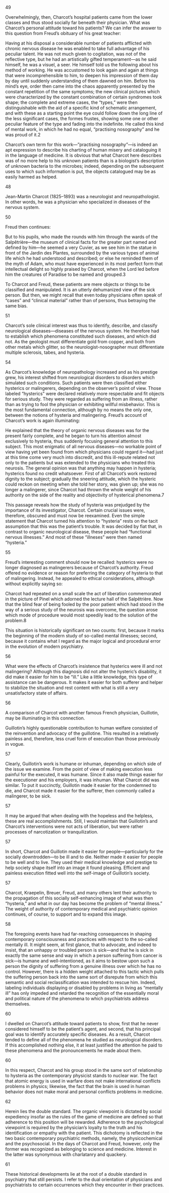 49

Overwhelmingly, then, Charcot’s hospital patients came from the lower classes and thus stood socially far beneath their physician. What was Charcot’s personal attitude toward his patients? We can infer the answer to this question from Freud’s obituary of his great teacher:

Having at his disposal a considerable number of patients afflicted with chronic nervous disease he was enabled to take full advantage of his peculiar talent. He was not much given to cogitation, was not of the reflective type, but he had an artistically gifted temperament—as he said himself, he was a visuel, a seer. He himself told us the following about his method of working. He was accustomed to look again and again at things that were incomprehensible to him, to deepen his impression of them day by day until suddenly understanding of them dawned on him. Before his mind’s eye, order then came into the chaos apparently presented by the constant repetition of the same symptoms; the new clinical pictures which were characterized by the constant combination of certain syndromes took shape; the complete and extreme cases, the “types,” were then distinguishable with the aid of a specific kind of schematic arrangement, and with these as a starting point the eye could follow down the long line of the less significant cases, the formes frustes, showing some one or other peculiar feature of the type and fading into the indefinite. He called this kind of mental work, in which he had no equal, “practising nosography” and he was proud of it.2

Charcot’s own term for this work—”practising nosography”—is indeed an apt expression to describe his charting of human misery and cataloguing it in the language of medicine. It is obvious that what Charcot here describes was of no more help to his unknown patients than is a biologist’s description of unknown bacteria to the microbes; indeed, depending on the subsequent uses to which such information is put, the objects catalogued may be as easily harmed as helped.

48

Jean-Martin Charcot (1825–1893) was a neurologist and neuropathologist. In other words, he was a physician who specialized in diseases of the nervous system.

50

Freud then continues:

But to his pupils, who made the rounds with him through the wards of the Salpêtrière—the museum of clinical facts for the greater part named and defined by him—he seemed a very Cuvier, as we see him in the statue in front of the Jardin des Plantes, surrounded by the various types of animal life which he had understood and described; or else he reminded them of the myth of Adam, who must have experienced in its most perfect form that intellectual delight so highly praised by Charcot, when the Lord led before him the creatures of Paradise to be named and grouped.3

To Charcot and Freud, these patients are mere objects or things to be classified and manipulated. It is an utterly dehumanized view of the sick person. But then, we might recall that even today physicians often speak of “cases” and “clinical material” rather than of persons, thus betraying the same bias.

51

Charcot’s sole clinical interest was thus to identify, describe, and classify neurological diseases—diseases of the nervous system. He therefore had to establish which phenomena constituted such diseases, and which did not. As the geologist must differentiate gold from copper, and both from other metals which glitter, so the neurologist-nosographer must differentiate multiple sclerosis, tabes, and hysteria.

54

As Charcot’s knowledge of neuropathology increased and as his prestige grew, his interest shifted from neurological disorders to disorders which simulated such conditions. Such patients were then classified either hysterics or malingerers, depending on the observer’s point of view. Those labeled “hysterics” were declared relatively more respectable and fit objects for serious study. They were regarded as suffering from an illness, rather than as trying to fool the physician or exhibiting willful misbehavior. This is the most fundamental connection, although by no means the only one, between the notions of hysteria and malingering. Freud’s account of Charcot’s work is again illuminating:

He explained that the theory of organic nervous diseases was for the present fairly complete, and he began to turn his attention almost exclusively to hysteria, thus suddenly focusing general attention to this subject. This most enigmatic of all nervous diseases—no workable point of view having yet been found from which physicians could regard it—had just at this time come very much into discredit, and this ill-repute related not only to the patients but was extended to the physicians who treated this neurosis. The general opinion was that anything may happen in hysteria; hysterics found no credit whatsoever. First of all Charcot’s work restored dignity to the subject; gradually the sneering attitude, which the hysteric could reckon on meeting when she told her story, was given up; she was no longer a malingerer, since Charcot had thrown the whole weight of his authority on the side of the reality and objectivity of hysterical phenomena.7

This passage reveals how the study of hysteria was prejudged by the importance of its investigator, Charcot. Certain crucial issues were, therefore, obscured and must now be reexamined. Even the simple statement that Charcot turned his attention to “hysteria” rests on the tacit assumption that this was the patient’s trouble. It was decided by fiat that, in contrast to organic neurological disease, these people had “functional nervous illnesses.” And most of these “illneses” were then named “hysteria.”

55

Freud’s interesting comment should now be recalled: hysterics were no longer diagnosed as malingerers because of Charcot’s authority. Freud offered no evidence or reason for preferring the category of hysteria to that of malingering. Instead, he appealed to ethical considerations, although without explicitly saying so:

Charcot had repeated on a small scale the act of liberation commemorated in the picture of Pinel which adorned the lecture hall of the Salpêtrière. Now that the blind fear of being fooled by the poor patient which had stood in the way of a serious study of the neurosis was overcome, the question arose which mode of procedure would most speedily lead to the solution of the problem.8

This situation is historically significant on two counts: first, because it marks the beginning of the modern study of so-called mental illnesses; second, because it contains what I regard as the major logical and procedural error in the evolution of modern psychiatry.

56

What were the effects of Charcot’s insistence that hysterics were ill and not malingering? Although this diagnosis did not alter the hysteric’s disability, it did make it easier for him to be “ill.” Like a little knowledge, this type of assistance can be dangerous. It makes it easier for both sufferer and helper to stabilize the situation and rest content with what is still a very unsatisfactory state of affairs.

56

A comparison of Charcot with another famous French physician, Guillotin, may be illuminating in this connection.

Guillotin’s highly questionable contribution to human welfare consisted of the reinvention and advocacy of the guillotine. This resulted in a relatively painless and, therefore, less cruel form of execution than those previously in vogue.

57

Clearly, Guillotin’s work is humane or inhuman, depending on which side of the issue we examine. From the point of view of making execution less painful for the executed, it was humane. Since it also made things easier for the executioner and his employers, it was inhuman. What Charcot did was similar. To put it succinctly, Guillotin made it easier for the condemned to die, and Charcot made it easier for the sufferer, then commonly called a malingerer, to be sick.

57

It may be argued that when dealing with the hopeless and the helpless, these are real accomplishments. Still, I would maintain that Guillotin’s and Charcot’s interventions were not acts of liberation, but were rather processes of narcotization or tranquilization.

57

In short, Charcot and Guillotin made it easier for people—particularly for the socially downtrodden—to be ill and to die. Neither made it easier for people to be well and to live. They used their medical knowledge and prestige to help society shape itself into an image it found pleasing. Efficient and painless execution fitted well into the self-image of Guillotin’s society.

57

Charcot, Kraepelin, Breuer, Freud, and many others lent their authority to the propagation of this socially self-enhancing image of what was then “hysteria,” and what in our day has become the problem of “mental illness.” The weight of authority of contemporary medical and psychiatric opinion continues, of course, to support and to expand this image.

58

The foregoing events have had far-reaching consequences in shaping contemporary consciousness and practices with respect to the so-called mentally ill. It might seem, at first glance, that to advocate, and indeed to insist, that an unhappy or troubled person is sick—and that he is sick in exactly the same sense and way in which a person suffering from cancer is sick—is humane and well-intentioned, as it aims to bestow upon such a person the dignity of suffering from a genuine illness over which he has no control. However, there is a hidden weight attached to this tactic which pulls the suffering person back into the same sort of disrepute from which this semantic and social reclassification was intended to rescue him. Indeed, labeling individuals displaying or disabled by problems in living as “mentally ill” has only impeded and retarded the recognition of the essentially moral and political nature of the phenomena to which psychiatrists address themselves.

60

I dwelled on Charcot’s attitude toward patients to show, first that he never considered himself to be the patient’s agent, and second, that his principal goal was to identify accurately specific diseases. As a result, Charcot tended to define all of the phenomena he studied as neurological disorders. If this accomplished nothing else, it at least justified the attention he paid to these phenomena and the pronouncements he made about them.

60

In this respect, Charcot and his group stood in the same sort of relationship to hysteria as the contemporary physicist stands to nuclear war. The fact that atomic energy is used in warfare does not make international conflicts problems in physics; likewise, the fact that the brain is used in human behavior does not make moral and personal conflicts problems in medicine.

62

Herein lies the double standard. The organic viewpoint is dictated by social expediency insofar as the rules of the game of medicine are defined so that adherence to this position will be rewarded. Adherence to the psychological viewpoint is required by the physician’s loyalty to the truth and his identification or empathy with the patient. This dichotomy is reflected in the two basic contemporary psychiatric methods, namely, the physicochemical and the psychosocial. In the days of Charcot and Freud, however, only the former was recognized as belonging to science and medicine. Interest in the latter was synonymous with charlatanry and quackery.

61

These historical developments lie at the root of a double standard in psychiatry that still persists. I refer to the dual orientation of physicians and psychiatrists to certain occurrences which they encounter in their practices.